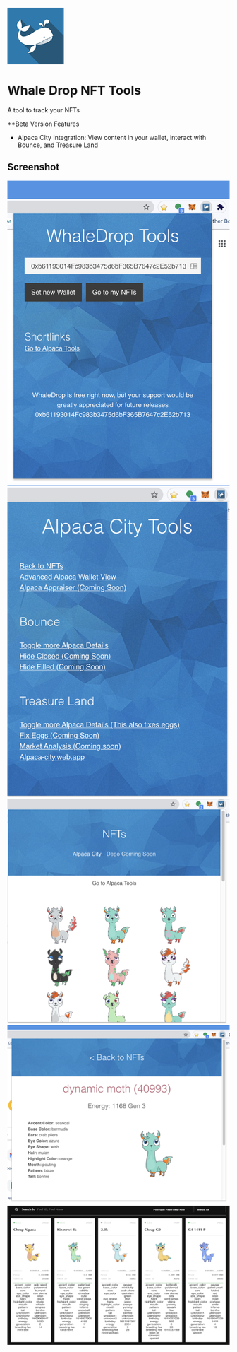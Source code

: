 <a target="_blank" href="#">![Try it now in CWS](assets/whalelogo.png "Link to webstore coming soon")</a>


# Whale Drop NFT Tools

A tool to track your NFTs

**Beta Version Features
- Alpaca City Integration: View content in your wallet, interact with Bounce, and Treasure Land



     
## Screenshot
![screenshot](/screenshots/screenshot1.png)
![screenshot](/screenshots/screenshot2.png)
![screenshot](/screenshots/screenshot3.png)
![screenshot](/screenshots/screenshot4.png)
![screenshot](/screenshots/wd6.png)